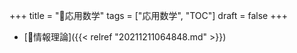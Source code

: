 +++
title = "📂応用数学"
tags = ["応用数学", "TOC"]
draft = false
+++

-   [📝情報理論]({{< relref "20211211064848.md" >}})
